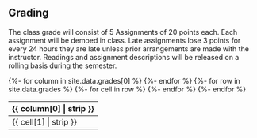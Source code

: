 ## Grading

The class grade will consist of 5 Assignments of 20 points each.
Each assignment will be demoed in class. Late assignments lose 3 points for every 24 hours they are late unless prior arrangements are made with the instructor.
Readings and assignment descriptions will be released on a rolling basis during the semester.

<table>
  <thead>
    <tr>
    {%- for column in site.data.grades[0] %}
      <th>{{ column[0] | strip }}</th>
    {%- endfor %}
    </tr>
  </thead>
  <tbody>
  {%- for row in site.data.grades %}
    <tr>
    {%- for cell in row %}
      <td>{{ cell[1] | strip }}</td>
    {%- endfor %}
    </tr>
  {%- endfor %}
  </tbody>
</table>
